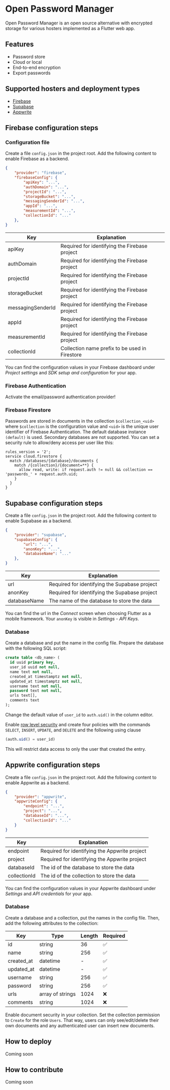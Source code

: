 # Open Password Manager
Open Password Manager is an open source alternative with encrypted storage for various hosters implemented as a Flutter web app.

## Features

- Password store
- Cloud or local
- End-to-end encryption
- Export passwords

## Supported hosters and deployment types

- [Firebase](https://firebase.google.com/) 
- [Supabase](https://supabase.com/) 
- [Appwrite](https://appwrite.io/) 

## Firebase configuration steps

### Configuration file

Create a file `config.json` in the project root. Add the following content to enable Firebase as a backend.

```json
{
    "provider": "firebase",
    "firebaseConfig": {
        "apiKey": "...",
        "authDomain": "...",
        "projectId": "...",
        "storageBucket": "...",
        "messagingSenderId": "...",
        "appId": "...",
        "measurementId": "...",
        "collectionId": "..."
    },
}
```

| Key | Explanation |
| --- | --- |
| apiKey | Required for identifying the Firebase project |
| authDomain | Required for identifying the Firebase project |
| projectId | Required for identifying the Firebase project |
| storageBucket | Required for identifying the Firebase project |
| messagingSenderId | Required for identifying the Firebase project |
| appId | Required for identifying the Firebase project |
| measurementId | Required for identifying the Firebase project |
| collectionId | Collection name prefix to be used in Firestore |

You can find the configuration values in your Firebase dashboard under *Project settings* and *SDK setup and configuration* for your app.

### Firebase Authentication

Activate the email/password authentication provider!

### Firebase Firestore

Passwords are stored in documents in the collection `$collection_<uid>` where `$collection` is the configuration value and `<uid>` is the unique user identifier of Firebase Authentication. The default database instance `(default)` is used. Secondary databases are not supported. You can set a security rule to allow/deny access per user like this:

```
rules_version = '2';
service cloud.firestore {
  match /databases/{database}/documents {
    match /{collection}/{document=**} {
      allow read, write: if request.auth != null && collection == 'passwords_' + request.auth.uid;
    }
  }
}
```

## Supabase configuration steps

Create a file `config.json` in the project root. Add the following content to enable Supabase as a backend.

```json
{
    "provider": "supabase",
    "supabaseConfig": {
        "url": "...",
        "anonKey": "...",
        "databaseName": "..."
    },
}
```

| Key | Explanation |
| --- | --- |
| url | Required for identifying the Supabase project |
| anonKey | Required for identifying the Supabase project |
| databaseName | The name of the database to store the data |

You can find the url in the *Connect* screen when choosing Flutter as a mobile framework. Your `anonKey` is visible in *Settings* - *API Keys*.

### Database

Create a database and put the name in the config file. Prepare the database with the following SQL script:

```sql
create table <db_name> (
  id uuid primary key,
  user_id uuid not null,
  name text not null,
  created_at timestamptz not null,
  updated_at timestamptz not null,
  username text not null,
  password text not null,
  urls text[],
  comments text
);
```

Change the default value of `user_id` to `auth.uid()` in the column editor.

Enable [row level security](https://supabase.com/docs/guides/database/postgres/row-level-security) and create four policies with the commands `SELECT`, `INSERT`, `UPDATE`, and `DELETE` and the following using clause

```sql
(auth.uid() = user_id)
```

This will restrict data access to only the user that created the entry.

## Appwrite configuration steps

Create a file `config.json` in the project root. Add the following content to enable Appwrite as a backend.

```json
{
    "provider": "appwrite",
    "appwriteConfig": {
        "endpoint": "...",
        "project": "...",
        "databaseId": "...",
        "collectionId": "..."
    }
}
```

| Key | Explanation |
| --- | --- |
| endpoint | Required for identifying the Appwrite project |
| project | Required for identifying the Appwrite project |
| databaseId | The id of the database to store the data |
| collectionId | The id of the collection to store the data |

You can find the configuration values in your Appwrite dashboard under *Settings* and *API credentials* for your app.

### Database

Create a database and a collection, put the names in the config file. Then, add the following attributes to the collection:

| Key | Type | Length | Required |
| --- | --- | --- | --- |
| id | string | 36 | ✅ |
| name | string | 256 | ✅ |
| created_at | datetime | - | ✅ |
| updated_at | datetime | - | ✅ |
| username | string | 256 | ✅ |
| password | string | 256 | ✅ |
| urls | array of strings | 1024 | ❌ |
| comments | string | 1024 | ❌ |

Enable document security in your collection. Set the collection permission to `Create` for the role `Users`. That way, users can only see/edit/delete their own documents and any authenticated user can insert new documents.

## How to deploy

Coming soon

## How to contribute

Coming soon
